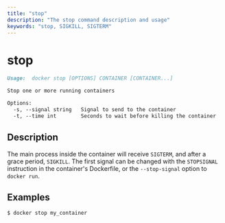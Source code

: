 ```yaml
---
title: "stop"
description: "The stop command description and usage"
keywords: "stop, SIGKILL, SIGTERM"
---
```


# stop

```markdown
Usage:  docker stop [OPTIONS] CONTAINER [CONTAINER...]

Stop one or more running containers

Options:
  -s, --signal string   Signal to send to the container
  -t, --time int        Seconds to wait before killing the container
```

## Description

The main process inside the container will receive `SIGTERM`, and after a grace
period, `SIGKILL`. The first signal can be changed with the `STOPSIGNAL`
instruction in the container's Dockerfile, or the `--stop-signal` option to
`docker run`.

## Examples

```console
$ docker stop my_container
```
